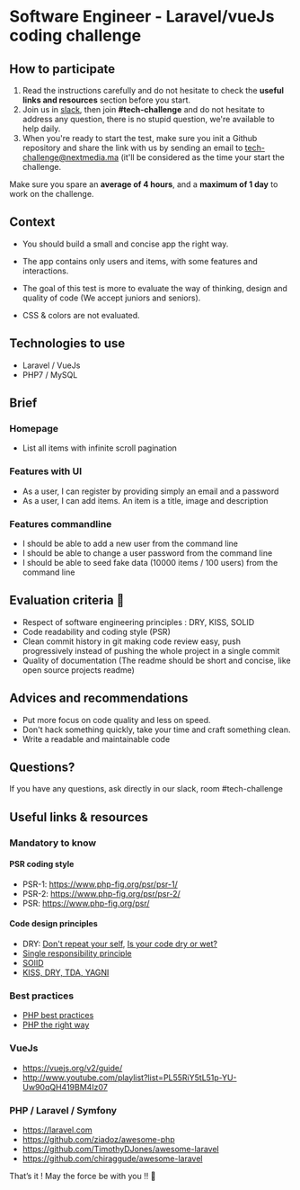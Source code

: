 # Software Engineer - Laravel/vueJs coding challenge

## How to participate

1. Read the instructions carefully and do not hesitate to check the **useful links and resources** section before you start.
2. Join us in [slack](https://join.slack.com/t/next-media-team/shared_invite/enQtMzM0MjIzNjkyNDUxLTI5ZjhhNTkxZTZiYzdkODIyMDkyZWIyNjFlZTE5MmQzMjNkNzZkOTdmMjcyY2Q1NTZlN2E2NTBkYjk1MGU3Mjk), then join **#tech-challenge** and do not hesitate to address any question, there is no stupid question, we're available to help daily. 
3. When you're ready to start the test, make sure you init a Github repository and share the link with us by sending an email to tech-challenge@nextmedia.ma (it'll be considered as the time your start the challenge.

Make sure you spare an **average of 4 hours**, and a **maximum of 1 day** to work on the challenge.

## Context

- You should build a small and concise app the right way.

- The app contains only users and items, with some features and interactions.

- The goal of this test is more to evaluate the way of thinking, design and quality of code (We accept juniors and seniors).

- CSS & colors are not evaluated.
 
## Technologies to use
 
- Laravel / VueJs
- PHP7 / MySQL
        
## Brief

### Homepage
- List all items with infinite scroll pagination 

### Features with UI
- As a user, I can register by providing simply an email and a password
- As a user, I can add items. An item is a title, image and description

### Features commandline
- I should be able to add a new user from the command line
- I should be able to change a user password from the command line
- I should be able to seed fake data (10000 items / 100 users) from the command line

## Evaluation criteria 🚨
- Respect of software engineering principles : DRY, KISS, SOLID
- Code readability and coding style (PSR)
- Clean commit history in git making code review easy, push progressively instead of pushing the whole project in a single commit
- Quality of documentation (The readme should be short and concise, like open source projects readme)

## Advices and recommendations
- Put more focus on code quality and less on speed. 
- Don't hack something quickly, take your time and craft something clean. 
- Write a readable and maintainable code 

## Questions?

If you have any questions, ask directly in our slack, room #tech-challenge  

## Useful links & resources

### Mandatory to know

#### PSR coding style
- PSR-1: https://www.php-fig.org/psr/psr-1/
- PSR-2: https://www.php-fig.org/psr/psr-2/
- PSR: https://www.php-fig.org/psr/

#### Code design principles
- DRY: [Don't repeat your self](https://deviq.com/don-t-repeat-yourself/), [Is your code dry or wet?](https://www.softwareyoga.com/is-your-code-dry-or-wet/)
- [Single responsibility principle](https://deviq.com/single-responsibility-principle/)
- [SOlID](https://deviq.com/solid/)   
- [KISS, DRY, TDA, YAGNI](https://medium.com/@derodu/design-patterns-kiss-dry-tda-yagni-soc-828c112b89ee)

### Best practices

- [PHP best practices](https://phpbestpractices.org/)
- [PHP the right way](https://phptherightway.com/)

### VueJs

- https://vuejs.org/v2/guide/
- http://www.youtube.com/playlist?list=PL55RiY5tL51p-YU-Uw90qQH419BM4Iz07


### PHP / Laravel / Symfony
- https://laravel.com
- https://github.com/ziadoz/awesome-php
- https://github.com/TimothyDJones/awesome-laravel
- https://github.com/chiraggude/awesome-laravel


That’s it ! May the force be with you !! 🖖 